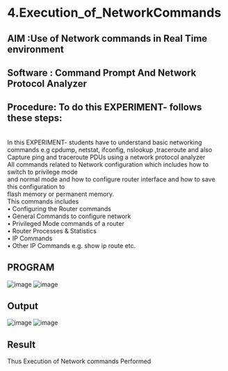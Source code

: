 # 4.Execution_of_NetworkCommands
## AIM :Use of Network commands in Real Time environment
## Software : Command Prompt And Network Protocol Analyzer
## Procedure: To do this EXPERIMENT- follows these steps:
<BR>
In this EXPERIMENT- students have to understand basic networking commands e.g cpdump, netstat, ifconfig, nslookup ,traceroute and also Capture ping and traceroute PDUs using a network protocol analyzer 
<BR>
All commands related to Network configuration which includes how to switch to privilege mode
<BR>
and normal mode and how to configure router interface and how to save this configuration to
<BR>
flash memory or permanent memory.
<BR>
This commands includes
<BR>
• Configuring the Router commands
<BR>
• General Commands to configure network
<BR>
• Privileged Mode commands of a router 
<BR>
• Router Processes & Statistics
<BR>
• IP Commands
<BR>
• Other IP Commands e.g. show ip route etc.
<BR>

## PROGRAM

![image](https://github.com/user-attachments/assets/5c068dbd-52f5-4fec-90ae-40471cb3d1ee)
![image](https://github.com/user-attachments/assets/f20a9ffd-a4fb-4b59-aaa6-ea9564a454ce)


## Output
![image](https://github.com/user-attachments/assets/205287fd-dc82-4372-8d94-b369d2067f81)
![image](https://github.com/user-attachments/assets/c6921fa2-6399-4983-a752-c7c6b15de139)



## Result
Thus Execution of Network commands Performed 
